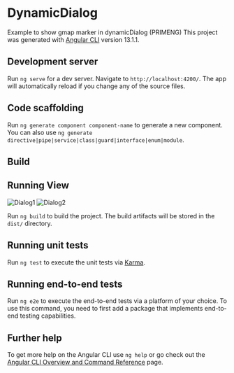 # DynamicDialog
Example to show gmap marker in dynamicDialog (PRIMENG)
This project was generated with [Angular CLI](https://github.com/angular/angular-cli) version 13.1.1.

## Development server

Run `ng serve` for a dev server. Navigate to `http://localhost:4200/`. The app will automatically reload if you change any of the source files.

## Code scaffolding

Run `ng generate component component-name` to generate a new component. You can also use `ng generate directive|pipe|service|class|guard|interface|enum|module`.

## Build

## Running View
![Dialog1](https://user-images.githubusercontent.com/82014153/156902630-3c83b957-4fa0-4967-a790-ddec9cd686f6.png)
![Dialog2](https://user-images.githubusercontent.com/82014153/156902632-005f41d8-a254-4b1b-a42b-09f0d6ff359e.png)


Run `ng build` to build the project. The build artifacts will be stored in the `dist/` directory.

## Running unit tests

Run `ng test` to execute the unit tests via [Karma](https://karma-runner.github.io).

## Running end-to-end tests

Run `ng e2e` to execute the end-to-end tests via a platform of your choice. To use this command, you need to first add a package that implements end-to-end testing capabilities.

## Further help

To get more help on the Angular CLI use `ng help` or go check out the [Angular CLI Overview and Command Reference](https://angular.io/cli) page.
